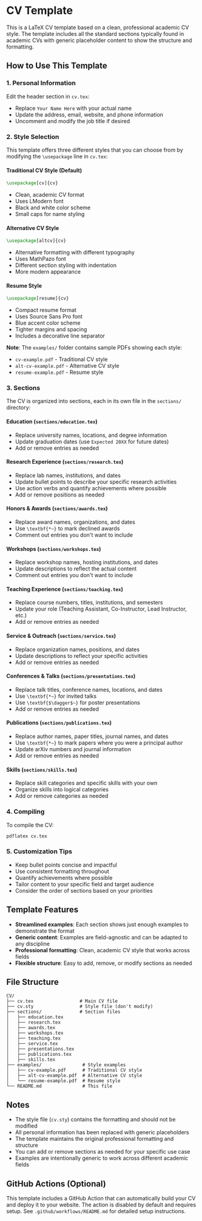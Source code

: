 # CV Template

This is a LaTeX CV template based on a clean, professional academic CV style. The template includes all the standard sections typically found in academic CVs with generic placeholder content to show the structure and formatting.

## How to Use This Template

### 1. Personal Information
Edit the header section in `cv.tex`:
- Replace `Your Name Here` with your actual name
- Update the address, email, website, and phone information
- Uncomment and modify the job title if desired

### 2. Style Selection
This template offers three different styles that you can choose from by modifying the `\usepackage` line in `cv.tex`:

#### Traditional CV Style (Default)
```latex
\usepackage[cv]{cv}
```
- Clean, academic CV format
- Uses LModern font
- Black and white color scheme
- Small caps for name styling

#### Alternative CV Style
```latex
\usepackage[altcv]{cv}
```
- Alternative formatting with different typography
- Uses MathPazo font
- Different section styling with indentation
- More modern appearance

#### Resume Style
```latex
\usepackage[resume]{cv}
```
- Compact resume format
- Uses Source Sans Pro font
- Blue accent color scheme
- Tighter margins and spacing
- Includes a decorative line separator

**Note**: The `examples/` folder contains sample PDFs showing each style:
- `cv-example.pdf` - Traditional CV style
- `alt-cv-example.pdf` - Alternative CV style  
- `resume-example.pdf` - Resume style

### 3. Sections
The CV is organized into sections, each in its own file in the `sections/` directory:

#### Education (`sections/education.tex`)
- Replace university names, locations, and degree information
- Update graduation dates (use `Expected 20XX` for future dates)
- Add or remove entries as needed

#### Research Experience (`sections/research.tex`)
- Replace lab names, institutions, and dates
- Update bullet points to describe your specific research activities
- Use action verbs and quantify achievements where possible
- Add or remove positions as needed

#### Honors & Awards (`sections/awards.tex`)
- Replace award names, organizations, and dates
- Use `\textbf{*~}` to mark declined awards
- Comment out entries you don't want to include

#### Workshops (`sections/workshops.tex`)
- Replace workshop names, hosting institutions, and dates
- Update descriptions to reflect the actual content
- Comment out entries you don't want to include

#### Teaching Experience (`sections/teaching.tex`)
- Replace course numbers, titles, institutions, and semesters
- Update your role (Teaching Assistant, Co-Instructor, Lead Instructor, etc.)
- Add or remove entries as needed

#### Service & Outreach (`sections/service.tex`)
- Replace organization names, positions, and dates
- Update descriptions to reflect your specific activities
- Add or remove entries as needed

#### Conferences & Talks (`sections/presentations.tex`)
- Replace talk titles, conference names, locations, and dates
- Use `\textbf{*~}` for invited talks
- Use `\textbf{$\dagger$~}` for poster presentations
- Add or remove entries as needed

#### Publications (`sections/publications.tex`)
- Replace author names, paper titles, journal names, and dates
- Use `\textbf{*~}` to mark papers where you were a principal author
- Update arXiv numbers and journal information
- Add or remove entries as needed

#### Skills (`sections/skills.tex`)
- Replace skill categories and specific skills with your own
- Organize skills into logical categories
- Add or remove categories as needed

### 4. Compiling
To compile the CV:
```bash
pdflatex cv.tex
```

### 5. Customization Tips
- Keep bullet points concise and impactful
- Use consistent formatting throughout
- Quantify achievements where possible
- Tailor content to your specific field and target audience
- Consider the order of sections based on your priorities

## Template Features
- **Streamlined examples**: Each section shows just enough examples to demonstrate the format
- **Generic content**: Examples are field-agnostic and can be adapted to any discipline
- **Professional formatting**: Clean, academic CV style that works across fields
- **Flexible structure**: Easy to add, remove, or modify sections as needed

## File Structure
```
CV/
├── cv.tex                 # Main CV file
├── cv.sty                 # Style file (don't modify)
├── sections/              # Section files
│   ├── education.tex
│   ├── research.tex
│   ├── awards.tex
│   ├── workshops.tex
│   ├── teaching.tex
│   ├── service.tex
│   ├── presentations.tex
│   ├── publications.tex
│   ├── skills.tex
├── examples/               # Style examples
│   ├── cv-example.pdf      # Traditional CV style
│   ├── alt-cv-example.pdf  # Alternative CV style
│   └── resume-example.pdf  # Resume style
└── README.md               # This file
```

## Notes
- The style file (`cv.sty`) contains the formatting and should not be modified
- All personal information has been replaced with generic placeholders
- The template maintains the original professional formatting and structure
- You can add or remove sections as needed for your specific use case
- Examples are intentionally generic to work across different academic fields

## GitHub Actions (Optional)

This template includes a GitHub Action that can automatically build your CV and deploy it to your website. The action is disabled by default and requires setup. See `.github/workflows/README.md` for detailed setup instructions. 
